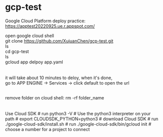 # gcp-test
Google Cloud Platform deploy practice:<br />
https://apptest20220925.ue.r.appspot.com/ <br />

open google cloud shell<br />
git clone https://github.com/XujuanChen/gcp-test.git<br />
ls<br />
cd gcp-test<br />
ls<br />
gcloud app delpoy app.yaml<br />
<br />
<br />
it will take about 10 minutes to deloy, when it's done,<br />
go to APP ENGINE -> Services -> click default to open the url<br />

<br />
remove folder on cloud shell:  rm -rf folder_name<br />


<br/>
<br/>
Use Cloud SDK    
# run python3 -V
# Use the python3 interpreter on your path
# export CLOUDSDK_PYTHON=python3   
# download Cloud SDK
# run ./google-cloud-sdk/install.sh
# run ./google-cloud-sdk/bin/gcloud init
# choose a number for a project to connect
